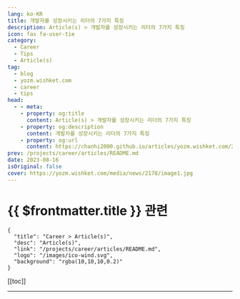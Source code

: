 ```yaml
---
lang: ko-KR
title: 개발자를 성장시키는 리더의 7가지 특징
description: Article(s) > 개발자를 성장시키는 리더의 7가지 특징
icon: fas fa-user-tie
category: 
  - Career
  - Tips
  - Article(s)
tag: 
  - blog
  - yozm.wishket.com
  - career
  - tips
head:
  - - meta:
    - property: og:title
      content: Article(s) > 개발자를 성장시키는 리더의 7가지 특징
    - property: og:description
      content: 개발자를 성장시키는 리더의 7가지 특징
    - property: og:url
      content: https://chanhi2000.github.io/articles/yozm.wishket.com/2178.html
prev: /projects/career/articles/README.md
date: 2023-08-16
isOriginal: false
cover: https://yozm.wishket.com/media/news/2178/image1.jpg
---
```


# {{ $frontmatter.title }} 관련

```component VPCard
{
  "title": "Career > Article(s)",
  "desc": "Article(s)",
  "link": "/projects/career/articles/README.md",
  "logo": "/images/ico-wind.svg",
  "background": "rgba(10,10,10,0.2)"
}
```

[[toc]]

---

<SiteInfo
  name="개발자를 성장시키는 리더의 7가지 특징 | 요즘IT"
  desc="오늘은 내가 개발자로서 성장할 수 있도록 도움을 준 리더들의 특징을 이야기하고자 한다. 물론 한 사람만의 특징은 아니다. 나는 흔히 말하는 ‘사수 없는 팀에서 고군분투하기’와 ‘좋은 리더가 있는 팀에서 코칭을 받으며 일하기’를 모두 경험해 본 결과, 개발자의 성장에서 리더의 역할이 중요함을 깨달았다."
  url="https://yozm.wishket.com/magazine/detail/2178/"
  logo="https://yozm.wishket.com/static/renewal/img/global/gnb_yozmit.svg"
  preview="https://yozm.wishket.com/media/news/2178/image1.jpg"/>

<!-- TODO: 작성 -->

